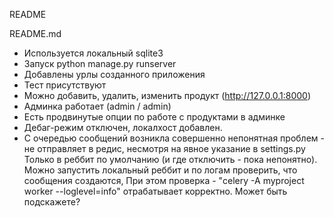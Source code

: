README


‎README.md

   - Используется локальный sqlite3
   - Запуск  python manage.py runserver
   - Добавлены урлы созданного приложения
   - Тест присутствуют
   - Можно добавить, удалить, изменить продукт (http://127.0.0.1:8000)
   - Админка работает (admin / admin)
   - Есть продвинутые опции по работе с продуктами в админке
   - Дебаг-режим отключен, локалхост добавлен.
   - С очередью сообщений возникла совершенно непонятная проблем -  не отправляет в редис, несмотря на явное указание в settings.py
  Только в реббит по умолчанию (и где отключить - пока непонятно).  Можно запустить локальный реббит и по логам проверить, что сообщения создаются, При этом проверка - "celery -A myproject worker --loglevel=info" отрабатывает корректно.
Может быть подскажете?
